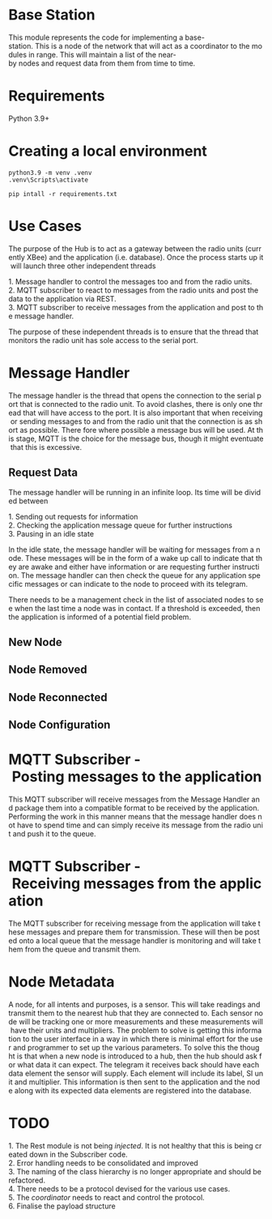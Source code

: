 # Base Station
This module represents the code for implementing a base-station. This is a node of the network that will act as a coordinator to the modules in range. This will maintain a list of the near-by nodes and request data from them from time to time.

# Requirements
Python 3.9+

# Creating a local environment

```
python3.9 -m venv .venv
.venv\Scripts\activate
```

```
pip intall -r requirements.txt
```


# Use Cases

The purpose of the Hub is to act as a gateway between the radio units (currently XBee) and the application (i.e. database). Once the process starts up it will launch three other independent threads 

1. Message handler to control the messages too and from the radio units.
2. MQTT subscriber to react to messages from the radio units and post the data to the application via REST.
3. MQTT subscriber to receive messages from the application and post to the message handler.

The purpose of these independent threads is to ensure that the thread that monitors the radio unit has sole access to the serial port.

# Message Handler
The message handler is the thread that opens the connection to the serial port that is connected to the radio unit. To avoid clashes, there is only one thread that will have access to the port. It is also important that when receiving or sending messages to and from the radio unit that the connection is as short as possible. There fore where possible a message bus will be used. At this stage, MQTT is the choice for the message bus, though it might eventuate that this is excessive.

## Request Data
The message handler will be running in an infinite loop. Its time will be divided between

1. Sending out requests for information
2. Checking the application message queue for further instructions
3. Pausing in an idle state

In the idle state, the message handler will be waiting for messages from a node. These messages will be in the form of a wake up call to indicate that they are awake and either have information or are requesting further instruction. The message handler can then check the queue for any application specific messages or can indicate to the node to proceed with its telegram.

There needs to be a management check in the list of associated nodes to see when the last time a node was in contact. If a threshold is exceeded, then the application is informed of a potential field problem.

## New Node

## Node Removed

## Node Reconnected

## Node Configuration

# MQTT Subscriber - Posting messages to the application
This MQTT subscriber will receive messages from the Message Handler and package them into a compatible format to be received by the application. Performing the work in this manner means that the message handler does not have to spend time and can simply receive its message from the radio unit and push it to the queue.

# MQTT Subscriber - Receiving messages from the application
The MQTT subscriber for receiving message from the application will take these messages and prepare them for transmission. These will then be posted onto a local queue that the message handler is monitoring and will take them from the queue and transmit them.

# Node Metadata
A node, for all intents and purposes, is a sensor. This will take readings and transmit them to the nearest hub that they are connected to. Each sensor node will be tracking one or more measurements and these measurements will have their units and multipliers. The problem to solve is getting this information to the user interface in a way in which there is minimal effort for the user and programmer to set up the various parameters. To solve this the thought is that when a new node is introduced to a hub, then the hub should ask for what data it can expect. The telegram it receives back should have each data element the sensor will supply. Each element will include its label, SI unit and multiplier. This information is then sent to the application and the node along with its expected data elements are registered into the database.


# TODO
1. The Rest module is not being _injected_. It is not healthy that this is being created down in the Subscriber code.
2. Error handling needs to be consolidated and improved
3. The naming of the class hierarchy is no longer appropriate and should be refactored.
4. There needs to be a protocol devised for the various use cases.
5. The _coordinator_ needs to react and control the protocol.
6. Finalise the payload structure

